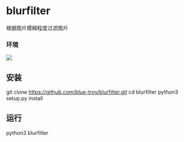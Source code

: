 # blurfilter
根据图片模糊程度过滤图片
### 环境
  ![](https://img.shields.io/badge/python3%2B-brightgreen.svg)
## 安装
git clone https://github.com/blue-troy/blurfilter.git
cd blurfilter
python3 setup.py install
## 运行
python3 blurfilter
